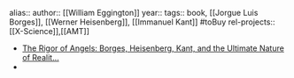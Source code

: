 alias::
author:: [[William Eggington]]
year::
tags:: book, [[Jorgue Luis Borges]], [[Werner Heisenberg]], [[Immanuel Kant]] #toBuy
rel-projects:: [[X-Science]],[[AMT]]


- [The Rigor of Angels: Borges, Heisenberg, Kant, and the Ultimate Nature of Realit...](https://www.amazon.com/Rigor-Angels-Heisenberg-Ultimate-Reality/dp/0593316304/ref=sims_dp_d_dex_popular_subs_t1_v3_d_sccl_2_2/136-5587623-0721135?pd_rd_w=NERLw&content-id=amzn1.sym.bbc70deb-539b-4f97-9f6f-84ea5f3fecb1&pf_rd_p=bbc70deb-539b-4f97-9f6f-84ea5f3fecb1&pf_rd_r=MZ6P2JBG90K85ZX8BBM6&pd_rd_wg=VTOFu&pd_rd_r=261a5230-55b6-49e5-96d6-e6055e47cad8&pd_rd_i=0593316304&psc=1)
-

